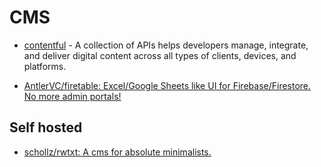 # CMS

- [contentful](https://www.contentful.com/) - A collection of APIs helps developers manage, integrate, and deliver digital content across all types of clients, devices, and platforms.

- [AntlerVC/firetable: Excel/Google Sheets like UI for Firebase/Firestore. No more admin portals!](https://github.com/AntlerVC/firetable)

## Self hosted

- [schollz/rwtxt: A cms for absolute minimalists.](https://github.com/schollz/rwtxt)
